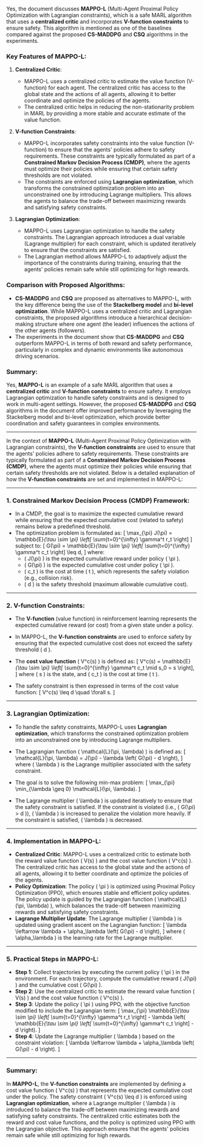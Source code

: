 Yes, the document discusses **MAPPO-L** (Multi-Agent Proximal Policy Optimization with Lagrangian constraints), which is a safe MARL algorithm that uses a **centralized critic** and incorporates **V-function constraints** to ensure safety. This algorithm is mentioned as one of the baselines compared against the proposed **CS-MADDPG** and **CSQ** algorithms in the experiments.

### Key Features of MAPPO-L:
1. **Centralized Critic**: 
   - MAPPO-L uses a centralized critic to estimate the value function (V-function) for each agent. The centralized critic has access to the global state and the actions of all agents, allowing it to better coordinate and optimize the policies of the agents.
   - The centralized critic helps in reducing the non-stationarity problem in MARL by providing a more stable and accurate estimate of the value function.

2. **V-function Constraints**:
   - MAPPO-L incorporates safety constraints into the value function (V-function) to ensure that the agents' policies adhere to safety requirements. These constraints are typically formulated as part of a **Constrained Markov Decision Process (CMDP)**, where the agents must optimize their policies while ensuring that certain safety thresholds are not violated.
   - The constraints are enforced using **Lagrangian optimization**, which transforms the constrained optimization problem into an unconstrained one by introducing Lagrange multipliers. This allows the agents to balance the trade-off between maximizing rewards and satisfying safety constraints.

3. **Lagrangian Optimization**:
   - MAPPO-L uses Lagrangian optimization to handle the safety constraints. The Lagrangian approach introduces a dual variable (Lagrange multiplier) for each constraint, which is updated iteratively to ensure that the constraints are satisfied.
   - The Lagrangian method allows MAPPO-L to adaptively adjust the importance of the constraints during training, ensuring that the agents' policies remain safe while still optimizing for high rewards.

### Comparison with Proposed Algorithms:
- **CS-MADDPG** and **CSQ** are proposed as alternatives to MAPPO-L, with the key difference being the use of the **Stackelberg model** and **bi-level optimization**. While MAPPO-L uses a centralized critic and Lagrangian constraints, the proposed algorithms introduce a hierarchical decision-making structure where one agent (the leader) influences the actions of the other agents (followers).
- The experiments in the document show that **CS-MADDPG** and **CSQ** outperform MAPPO-L in terms of both reward and safety performance, particularly in complex and dynamic environments like autonomous driving scenarios.

### Summary:
Yes, **MAPPO-L** is an example of a safe MARL algorithm that uses a **centralized critic** and **V-function constraints** to ensure safety. It employs Lagrangian optimization to handle safety constraints and is designed to work in multi-agent settings. However, the proposed **CS-MADDPG** and **CSQ** algorithms in the document offer improved performance by leveraging the Stackelberg model and bi-level optimization, which provide better coordination and safety guarantees in complex environments.

---

In the context of **MAPPO-L** (Multi-Agent Proximal Policy Optimization with Lagrangian constraints), the **V-function constraints** are used to ensure that the agents' policies adhere to safety requirements. These constraints are typically formulated as part of a **Constrained Markov Decision Process (CMDP)**, where the agents must optimize their policies while ensuring that certain safety thresholds are not violated. Below is a detailed explanation of how the **V-function constraints** are set and implemented in MAPPO-L:

---

### 1. **Constrained Markov Decision Process (CMDP) Framework**:
   - In a CMDP, the goal is to maximize the expected cumulative reward while ensuring that the expected cumulative cost (related to safety) remains below a predefined threshold.
   - The optimization problem is formulated as:
     \[
     \max_{\pi} J(\pi) = \mathbb{E}_{\tau \sim \pi} \left[ \sum_{t=0}^{\infty} \gamma^t r_t \right]
     \]
     subject to:
     \[
     G(\pi) = \mathbb{E}_{\tau \sim \pi} \left[ \sum_{t=0}^{\infty} \gamma^t c_t \right] \leq d,
     \]
     where:
     - \( J(\pi) \) is the expected cumulative reward under policy \( \pi \).
     - \( G(\pi) \) is the expected cumulative cost under policy \( \pi \).
     - \( c_t \) is the cost at time \( t \), which represents the safety violation (e.g., collision risk).
     - \( d \) is the safety threshold (maximum allowable cumulative cost).

---

### 2. **V-function Constraints**:
   - The **V-function** (value function) in reinforcement learning represents the expected cumulative reward (or cost) from a given state under a policy.
   - In MAPPO-L, the **V-function constraints** are used to enforce safety by ensuring that the expected cumulative cost does not exceed the safety threshold \( d \).
   - The **cost value function** \( V^c(s) \) is defined as:
     \[
     V^c(s) = \mathbb{E}_{\tau \sim \pi} \left[ \sum_{t=0}^{\infty} \gamma^t c_t \mid s_0 = s \right],
     \]
     where \( s \) is the state, and \( c_t \) is the cost at time \( t \).

   - The safety constraint is then expressed in terms of the cost value function:
     \[
     V^c(s) \leq d \quad \forall s.
     \]

---

### 3. **Lagrangian Optimization**:
   - To handle the safety constraints, MAPPO-L uses **Lagrangian optimization**, which transforms the constrained optimization problem into an unconstrained one by introducing Lagrange multipliers.
   - The Lagrangian function \( \mathcal{L}(\pi, \lambda) \) is defined as:
     \[
     \mathcal{L}(\pi, \lambda) = J(\pi) - \lambda \left( G(\pi) - d \right),
     \]
     where \( \lambda \) is the Lagrange multiplier associated with the safety constraint.

   - The goal is to solve the following min-max problem:
     \[
     \max_{\pi} \min_{\lambda \geq 0} \mathcal{L}(\pi, \lambda).
     \]

   - The Lagrange multiplier \( \lambda \) is updated iteratively to ensure that the safety constraint is satisfied. If the constraint is violated (i.e., \( G(\pi) > d \)), \( \lambda \) is increased to penalize the violation more heavily. If the constraint is satisfied, \( \lambda \) is decreased.

---

### 4. **Implementation in MAPPO-L**:
   - **Centralized Critic**: MAPPO-L uses a centralized critic to estimate both the reward value function \( V(s) \) and the cost value function \( V^c(s) \). The centralized critic has access to the global state and the actions of all agents, allowing it to better coordinate and optimize the policies of the agents.
   - **Policy Optimization**: The policy \( \pi \) is optimized using Proximal Policy Optimization (PPO), which ensures stable and efficient policy updates. The policy update is guided by the Lagrangian function \( \mathcal{L}(\pi, \lambda) \), which balances the trade-off between maximizing rewards and satisfying safety constraints.
   - **Lagrange Multiplier Update**: The Lagrange multiplier \( \lambda \) is updated using gradient ascent on the Lagrangian function:
     \[
     \lambda \leftarrow \lambda + \alpha_\lambda \left( G(\pi) - d \right),
     \]
     where \( \alpha_\lambda \) is the learning rate for the Lagrange multiplier.

---

### 5. **Practical Steps in MAPPO-L**:
   - **Step 1**: Collect trajectories by executing the current policy \( \pi \) in the environment. For each trajectory, compute the cumulative reward \( J(\pi) \) and the cumulative cost \( G(\pi) \).
   - **Step 2**: Use the centralized critic to estimate the reward value function \( V(s) \) and the cost value function \( V^c(s) \).
   - **Step 3**: Update the policy \( \pi \) using PPO, with the objective function modified to include the Lagrangian term:
     \[
     \max_{\pi} \mathbb{E}_{\tau \sim \pi} \left[ \sum_{t=0}^{\infty} \gamma^t r_t \right] - \lambda \left( \mathbb{E}_{\tau \sim \pi} \left[ \sum_{t=0}^{\infty} \gamma^t c_t \right] - d \right).
     \]
   - **Step 4**: Update the Lagrange multiplier \( \lambda \) based on the constraint violation:
     \[
     \lambda \leftarrow \lambda + \alpha_\lambda \left( G(\pi) - d \right).
     \]

---

### Summary:
In **MAPPO-L**, the **V-function constraints** are implemented by defining a cost value function \( V^c(s) \) that represents the expected cumulative cost under the policy. The safety constraint \( V^c(s) \leq d \) is enforced using **Lagrangian optimization**, where a Lagrange multiplier \( \lambda \) is introduced to balance the trade-off between maximizing rewards and satisfying safety constraints. The centralized critic estimates both the reward and cost value functions, and the policy is optimized using PPO with the Lagrangian objective. This approach ensures that the agents' policies remain safe while still optimizing for high rewards.
